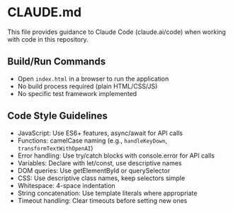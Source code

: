 # CLAUDE.md

This file provides guidance to Claude Code (claude.ai/code) when working with code in this repository.

## Build/Run Commands
- Open `index.html` in a browser to run the application
- No build process required (plain HTML/CSS/JS)
- No specific test framework implemented

## Code Style Guidelines
- JavaScript: Use ES6+ features, async/await for API calls
- Functions: camelCase naming (e.g., `handleKeyDown`, `transformTextWithOpenAI`)
- Error handling: Use try/catch blocks with console.error for API calls
- Variables: Declare with let/const, use descriptive names
- DOM queries: Use getElementById or querySelector
- CSS: Use descriptive class names, keep selectors simple
- Whitespace: 4-space indentation
- String concatenation: Use template literals where appropriate
- Timeout handling: Clear timeouts before setting new ones